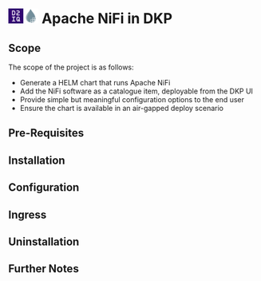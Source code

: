  # <img src="./images/d2iq.png" alt="alt text" width="30"/><img src="./images/nifi.png" alt="alt text" width="30"/> Apache NiFi in DKP

## Scope

The scope of the project is as follows:

- Generate a HELM chart  that runs Apache NiFi 
- Add the NiFi software as a catalogue item, deployable from the DKP UI
- Provide simple but meaningful configuration options to the end user
- Ensure the chart is available in an air-gapped deploy scenario

## Pre-Requisites


## Installation


## Configuration


## Ingress


## Uninstallation


## Further Notes